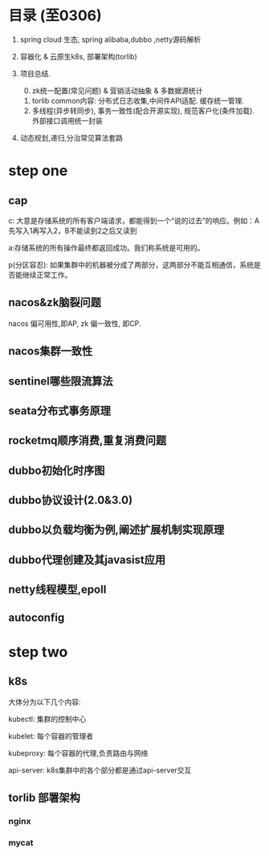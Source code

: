 # 目录 (至0306)

1. spring cloud 生态, spring alibaba,dubbo ,netty源码解析
2. 容器化 & 云原生k8s, 部署架构(torlib)
3. 项目总结. 

   0. zk统一配置(常见问题) & 营销活动抽象 & 多数据源统计
   1. torlib common内容: 分布式日志收集,中间件API适配. 缓存统一管理.
   2. 多线程(异步转同步), 事务一致性(配合开源实现), 规范客户化(条件加载). 外部接口调用统一封装 
4. 动态规划,递归,分治常见算法套路

# step one

## cap

c: 大意是存储系统的所有客户端请求，都能得到一个“说的过去”的响应。例如：A先写入1再写入2，B不能读到2之后又读到

a:存储系统的所有操作最终都返回成功。我们称系统是可用的。

p(分区容忍): 如果集群中的机器被分成了两部分，这两部分不能互相通信，系统是否能继续正常工作。

## nacos&zk脑裂问题

nacos 偏可用性,即AP,  zk 偏一致性, 即CP. 

## nacos集群一致性

##  sentinel哪些限流算法
## seata分布式事务原理

## rocketmq顺序消费,重复消费问题

## dubbo初始化时序图

## dubbo协议设计(2.0&3.0)

## dubbo以负载均衡为例,阐述扩展机制实现原理

## dubbo代理创建及其javasist应用

## netty线程模型,epoll

## autoconfig

# step two

## k8s

大体分为以下几个内容:

kubectl:  集群的控制中心

kubelet:  每个容器的管理者

kubeproxy: 每个容器的代理,负责路由与网络

api-server: k8s集群中的各个部分都是通过api-server交互

## torlib 部署架构

### nginx

### mycat













